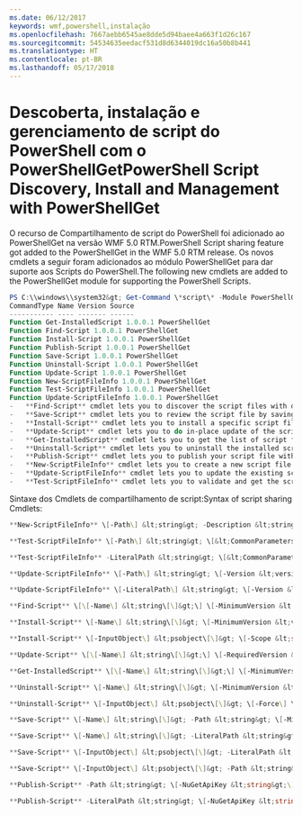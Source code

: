 ```yaml
---
ms.date: 06/12/2017
keywords: wmf,powershell,instalação
ms.openlocfilehash: 7667aebb6545ae8dde5d94baee4a663f1d26c167
ms.sourcegitcommit: 54534635eedacf531d8d6344019dc16a50b8b441
ms.translationtype: HT
ms.contentlocale: pt-BR
ms.lasthandoff: 05/17/2018
---
```

# <a name="powershell-script-discovery-install-and-management-with-powershellget"></a><span data-ttu-id="1365d-102">Descoberta, instalação e gerenciamento de script do PowerShell com o PowerShellGet</span><span class="sxs-lookup"><span data-stu-id="1365d-102">PowerShell Script Discovery, Install and Management with PowerShellGet</span></span>

<span data-ttu-id="1365d-103">O recurso de Compartilhamento de script do PowerShell foi adicionado ao PowerShellGet na versão WMF 5.0 RTM.</span><span class="sxs-lookup"><span data-stu-id="1365d-103">PowerShell Script sharing feature got added to the PowerShellGet in the WMF 5.0 RTM release.</span></span>
<span data-ttu-id="1365d-104">Os novos cmdlets a seguir foram adicionados ao módulo PowerShellGet para dar suporte aos Scripts do PowerShell.</span><span class="sxs-lookup"><span data-stu-id="1365d-104">The following new cmdlets are added to the PowerShellGet module for supporting the PowerShell Scripts.</span></span>
```powershell
PS C:\\windows\\system32&gt; Get-Command \*script\* -Module PowerShellGet | Sort-Object -Property Noun, Verb
CommandType Name Version Source
----------- ---- ------- ------
Function Get-InstalledScript 1.0.0.1 PowerShellGet
Function Find-Script 1.0.0.1 PowerShellGet
Function Install-Script 1.0.0.1 PowerShellGet
Function Publish-Script 1.0.0.1 PowerShellGet
Function Save-Script 1.0.0.1 PowerShellGet
Function Uninstall-Script 1.0.0.1 PowerShellGet
Function Update-Script 1.0.0.1 PowerShellGet
Function New-ScriptFileInfo 1.0.0.1 PowerShellGet
Function Test-ScriptFileInfo 1.0.0.1 PowerShellGet
Function Update-ScriptFileInfo 1.0.0.1 PowerShellGet
-   **Find-Script** cmdlet lets you to discover the script files with different search criteria like name, tag, filter, command name, version range, exact version, all versions, including its dependencies and from specific or all registered repositories.
-   **Save-Script** cmdlet lets you to review the script file by saving it to a specified location.
-   **Install-Script** cmdlet lets you to install a specific script file along with its dependencies to the specified scope. By default, scripts are installed to the AllUsers scope.
-   **Update-Script** cmdlet lets you to do in-place update of the script files which were installed using Install-Script cmdlet.
-   **Get-InstalledScript** cmdlet lets you to get the list of script files which were installed using Install-Script cmdlet.
-   **Uninstall-Script** cmdlet lets you to uninstall the installed script files.
-   **Publish-Script** cmdlet lets you to publish your script file with valid metadata like Version, Guid, Author, and Description, etc.
-   **New-ScriptFileInfo** cmdlet lets you to create a new script file with metadata like Version, Guid, Author, and Description, etc.
-   **Update-ScriptFileInfo** cmdlet lets you to update the existing script file metadata.
-   **Test-ScriptFileInfo** cmdlet lets you to validate and get the script file metadata.
```

<span data-ttu-id="1365d-105">Sintaxe dos Cmdlets de compartilhamento de script:</span><span class="sxs-lookup"><span data-stu-id="1365d-105">Syntax of script sharing Cmdlets:</span></span>
```powershell
**New-ScriptFileInfo** \[-Path\] &lt;string&gt; -Description &lt;string&gt; \[-Version &lt;version&gt;\] \[-Author &lt;string&gt;\] \[-Guid &lt;guid&gt;\] \[-CompanyName &lt;string&gt;\] \[-Copyright &lt;string&gt;\] \[-RequiredModules &lt;Object\[\]&gt;\] \[-ExternalModuleDependencies &lt;string\[\]&gt;\] \[-RequiredScripts &lt;string\[\]&gt;\] \[-ExternalScriptDependencies &lt;string\[\]&gt;\] \[-Tags &lt;string\[\]&gt;\] \[-ProjectUri &lt;uri&gt;\] \[-LicenseUri &lt;uri&gt;\] \[-IconUri &lt;uri&gt;\] \[-ReleaseNotes &lt;string\[\]&gt;\] \[-PassThru\] \[-Force\] \[-WhatIf\] \[-Confirm\] \[&lt;CommonParameters&gt;\]

**Test-ScriptFileInfo** \[-Path\] &lt;string&gt; \[&lt;CommonParameters&gt;\]

**Test-ScriptFileInfo** -LiteralPath &lt;string&gt; \[&lt;CommonParameters&gt;\]

**Update-ScriptFileInfo** \[-Path\] &lt;string&gt; \[-Version &lt;version&gt;\] \[-Author &lt;string&gt;\] \[-Guid &lt;guid&gt;\] \[-Description &lt;string&gt;\] \[-CompanyName &lt;string&gt;\] \[-Copyright &lt;string&gt;\] \[-RequiredModules &lt;Object\[\]&gt;\] \[-ExternalModuleDependencies &lt;string\[\]&gt;\] \[-RequiredScripts &lt;string\[\]&gt;\] \[-ExternalScriptDependencies &lt;string\[\]&gt;\] \[-Tags &lt;string\[\]&gt;\] \[-ProjectUri &lt;uri&gt;\] \[-LicenseUri &lt;uri&gt;\] \[-IconUri &lt;uri&gt;\] \[-ReleaseNotes &lt;string\[\]&gt;\] \[-PassThru\] \[-Force\] \[-WhatIf\] \[-Confirm\] \[&lt;CommonParameters&gt;\]

**Update-ScriptFileInfo** \[-LiteralPath\] &lt;string&gt; \[-Version &lt;version&gt;\] \[-Author &lt;string&gt;\] \[-Guid &lt;guid&gt;\] \[-Description &lt;string&gt;\] \[-CompanyName &lt;string&gt;\] \[-Copyright &lt;string&gt;\] \[-RequiredModules &lt;Object\[\]&gt;\] \[-ExternalModuleDependencies &lt;string\[\]&gt;\] \[-RequiredScripts &lt;string\[\]&gt;\] \[-ExternalScriptDependencies &lt;string\[\]&gt;\] \[-Tags &lt;string\[\]&gt;\] \[-ProjectUri &lt;uri&gt;\] \[-LicenseUri &lt;uri&gt;\] \[-IconUri &lt;uri&gt;\] \[-ReleaseNotes &lt;string\[\]&gt;\] \[-PassThru\] \[-Force\] \[-WhatIf\] \[-Confirm\] \[&lt;CommonParameters&gt;\]

**Find-Script** \[\[-Name\] &lt;string\[\]&gt;\] \[-MinimumVersion &lt;version&gt;\] \[-MaximumVersion &lt;version&gt;\] \[-RequiredVersion &lt;version&gt;\] \[-AllVersions\] \[-IncludeDependencies\] \[-Filter &lt;string&gt;\] \[-Tag &lt;string\[\]&gt;\] \[-Includes &lt;string\[\]&gt;\] \[-Command &lt;string\[\]&gt;\] \[-Repository &lt;string\[\]&gt;\] \[&lt;CommonParameters&gt;\]

**Install-Script** \[-Name\] &lt;string\[\]&gt; \[-MinimumVersion &lt;version&gt;\] \[-MaximumVersion &lt;version&gt;\] \[-RequiredVersion &lt;version&gt;\] \[-Repository &lt;string\[\]&gt;\] \[-Scope &lt;string&gt;\] \[-Force\] \[-WhatIf\] \[-Confirm\] \[&lt;CommonParameters&gt;\]

**Install-Script** \[-InputObject\] &lt;psobject\[\]&gt; \[-Scope &lt;string&gt;\] \[-Force\] \[-WhatIf\] \[-Confirm\] \[&lt;CommonParameters&gt;\]

**Update-Script** \[\[-Name\] &lt;string\[\]&gt;\] \[-RequiredVersion &lt;version&gt;\] \[-MaximumVersion &lt;version&gt;\] \[-Force\] \[-WhatIf\] \[-Confirm\] \[&lt;CommonParameters&gt;\]

**Get-InstalledScript** \[\[-Name\] &lt;string\[\]&gt;\] \[-MinimumVersion &lt;version&gt;\] \[-RequiredVersion &lt;version&gt;\] \[-MaximumVersion &lt;version&gt;\] \[&lt;CommonParameters&gt;\]

**Uninstall-Script** \[-Name\] &lt;string\[\]&gt; \[-MinimumVersion &lt;version&gt;\] \[-RequiredVersion &lt;version&gt;\] \[-MaximumVersion &lt;version&gt;\] \[-Force\] \[-WhatIf\] \[-Confirm\] \[&lt;CommonParameters&gt;\]

**Uninstall-Script** \[-InputObject\] &lt;psobject\[\]&gt; \[-Force\] \[-WhatIf\] \[-Confirm\] \[&lt;CommonParameters&gt;\]

**Save-Script** \[-Name\] &lt;string\[\]&gt; -Path &lt;string&gt; \[-MinimumVersion &lt;version&gt;\] \[-MaximumVersion &lt;version&gt;\] \[-RequiredVersion &lt;version&gt;\] \[-Repository &lt;string\[\]&gt;\] \[-Force\] \[-WhatIf\] \[-Confirm\] \[&lt;CommonParameters&gt;\]

**Save-Script** \[-Name\] &lt;string\[\]&gt; -LiteralPath &lt;string&gt; \[-MinimumVersion &lt;version&gt;\] \[-MaximumVersion &lt;version&gt;\] \[-RequiredVersion &lt;version&gt;\] \[-Repository &lt;string\[\]&gt;\] \[-Force\] \[-WhatIf\] \[-Confirm\] \[&lt;CommonParameters&gt;\]

**Save-Script** \[-InputObject\] &lt;psobject\[\]&gt; -LiteralPath &lt;string&gt; \[-Force\] \[-WhatIf\] \[-Confirm\] \[&lt;CommonParameters&gt;\]

**Save-Script** \[-InputObject\] &lt;psobject\[\]&gt; -Path &lt;string&gt; \[-Force\] \[-WhatIf\] \[-Confirm\] \[&lt;CommonParameters&gt;\]

**Publish-Script** -Path &lt;string&gt; \[-NuGetApiKey &lt;string&gt;\] \[-Repository &lt;string&gt;\] \[-WhatIf\] \[-Confirm\] \[&lt;CommonParameters&gt;\]

**Publish-Script** -LiteralPath &lt;string&gt; \[-NuGetApiKey &lt;string&gt;\] \[-Repository &lt;string&gt;\] \[-WhatIf\] \[-Confirm\] \[&lt;CommonParameters&gt;\]
```

